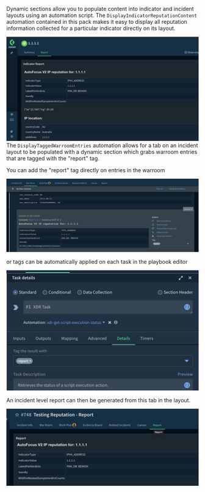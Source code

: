 Dynamic sections allow you to populate content into indicator and incident layouts using an automation script.
The `DisplayIndicatorReputationContent` automation contained in this pack makes it easy to display all reputation information collected for a particular indicator directly on its layout.

![indicator_report](readme_images/indicator_report.png)
The `DisplayTaggedWarroomEntries` automation allows for a tab on an incident layout to be populated with a dynamic section which grabs warroom entries that are tagged with the "report" tag.

You can add the "report" tag directly on entries in the warroom

![tag_warroom](readme_images/tag-warroom.png)

or tags can be automatically applied on each task in the playbook editor

![tag_playbook](readme_images/tag-playbook.png)

An incident level report can then be generated from this tab in the layout.

![incident_report](readme_images/incident_report.png)

